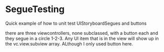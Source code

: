 # SegueTesting
Quick example of how to unit test UIStoryboardSegues and buttons 


there are three viewcontrollers, none subclassed, with a button each and they segue in a circle 1-2-3.
Any UI item that is in the view will show up in the vc.view.subview array. ALthough I only used button here.

